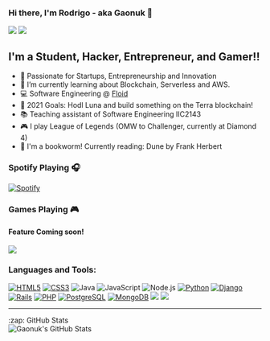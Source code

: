 ### Hi there, I'm Rodrigo - aka Gaonuk 👋

[<img src="https://img.shields.io/badge/linkedin%20-%230077B5.svg?&style=for-the-badge&logo=linkedin&logoColor=white"/>][linkedin]
[<img src="https://img.shields.io/badge/Gaonuk%20-%23E4405F.svg?&style=for-the-badge&logo=Instagram&logoColor=white"/>][instagram]

## I'm a Student, Hacker, Entrepreneur, and Gamer!!

- 🚀 Passionate for Startups, Entrepreneurship and Innovation
- 🌱 I’m currently learning about Blockchain, Serverless and AWS.
- 💻 Software Engineering @ [Floid](https://somosfloid.com/world/home)
- 🥅 2021 Goals: Hodl Luna and build something on the Terra blockchain!
- 📚 Teaching assistant of Software Engineering IIC2143
- 🎮 I play League of Legends (OMW to Challenger, currently at Diamond 4) 
- 📖 I'm a bookworm! Currently reading: Dune by Frank Herbert

### Spotify Playing 🎧

[![Spotify](https://novatorem.gaonuk.vercel.app/api/spotify)](https://open.spotify.com/user/rgaonagonzalez)

### Games Playing 🎮

#### Feature Coming soon!
<img src="https://img.shields.io/badge/riotgames%20-%23D32936.svg?&style=for-the-badge&logo=riot-games&logoColor=white" />

### Languages and Tools:

[<img alt="HTML5" src="https://img.shields.io/badge/html5%20-%23E34F26.svg?&style=for-the-badge&logo=html5&logoColor=white" />][rubyonrails] 
[<img alt="CSS3" src="https://img.shields.io/badge/css3%20-%231572B6.svg?&style=for-the-badge&logo=css3&logoColor=white" />][bulma]
<img alt="Java" src="https://img.shields.io/badge/java-%23ED8B00.svg?&style=for-the-badge&logo=java&logoColor=white" />
<img alt="JavaScript" src="https://img.shields.io/badge/javascript%20-%23323330.svg?&style=for-the-badge&logo=javascript&logoColor=%23F7DF1E" />
<img alt="Node.js" src="https://img.shields.io/badge/node.js%20-%2343853D.svg?&style=for-the-badge&logo=node.js&logoColor=white" />
[<img alt="Python" src="https://img.shields.io/badge/python%20-%2314354C.svg?&style=for-the-badge&logo=python&logoColor=white" />][python]
[<img alt="Django" src="https://img.shields.io/badge/django%20-%23092E20.svg?&style=for-the-badge&logo=django&logoColor=white" />][django]
[<img alt="Rails" src="https://img.shields.io/badge/rails%20-%23CC0000.svg?&style=for-the-badge&logo=ruby-on-rails&logoColor=white"/>][rubyonrails]
[<img alt="PHP" src="https://img.shields.io/badge/php-%23777BB4.svg?&style=for-the-badge&logo=php&logoColor=white" />][php]
[<img alt="PostgreSQL" src="https://img.shields.io/badge/postgres-%23316192.svg?&style=for-the-badge&logo=postgresql&logoColor=white" />][pg]
[<img alt="MongoDB" src="https://img.shields.io/badge/MongoDB-%234ea94b.svg?&style=for-the-badge&logo=mongodb&logoColor=white" />][pg]
<img src="https://img.shields.io/badge/git%20-%23F05033.svg?&style=for-the-badge&logo=git&logoColor=white"/>
<img src="https://img.shields.io/badge/github%20-%23121011.svg?&style=for-the-badge&logo=github&logoColor=white"/>

---

<summary>:zap: GitHub Stats</summary>

<img align="left" alt="Gaonuk's GitHub Stats" src="https://github-readme-stats.gaonuk.vercel.app/api?username=Gaonuk&show_icons=true&line_height=27&count_private=true&title_color=ffffff&text_color=c9cacc&icon_color=2bbc8a&bg_color=1d1f21" />

[instagram]: https://instagram.com/Gaonuk
[linkedin]: https://www.linkedin.com/in/rodrigo-gaona-gonz%C3%A1lez-a39908172/
[rubyonrails]: https://github.com/Gaonuk/CupidoUC
[bulma]: https://github.com/Gaonuk/CupidoUC
[php]: https://github.com/Gaonuk/SplinterApp
[pg]: https://github.com/Gaonuk/SplinterApp
[html]: https://github.com/BundleCL/LandingPage
[django]: https://github.com/Juan379/Goodocity-backend
[python]: https://github.com/Gaonuk/IIC2233-Gaonuk

